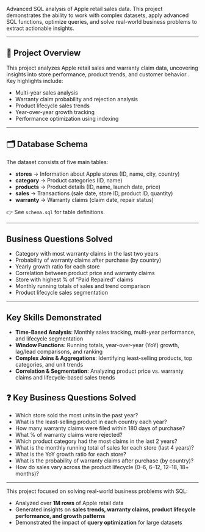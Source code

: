 Advanced SQL analysis of Apple retail sales data.
This project demonstrates the ability to work with complex datasets, apply advanced SQL functions, optimize queries, and solve real-world business problems to extract actionable insights.

---

## 📌 Project Overview
This project analyzes Apple retail sales and warranty claim data, uncovering insights into store performance, product trends, and customer behavior .  
Key highlights include:
- Multi-year sales analysis
- Warranty claim probability and rejection analysis
- Product lifecycle sales trends
- Year-over-year growth tracking
- Performance optimization using indexing 

---

## 🗂️ Database Schema
The dataset consists of five main tables:
- **stores** → Information about Apple stores (ID, name, city, country)  
- **category** → Product categories (ID, name)  
- **products** → Product details (ID, name, launch date, price)  
- **sales** → Transactions (sale date, store ID, product ID, quantity)  
- **warranty** → Warranty claims (claim date, repair status)  

👉 See `schema.sql` for table definitions.

---

## Business Questions Solved
- Category with most warranty claims in the last two years  
- Probability of warranty claims after purchase (by country)  
- Yearly growth ratio for each store  
- Correlation between product price and warranty claims  
- Store with highest % of “Paid Repaired” claims  
- Monthly running totals of sales and trend comparison  
- Product lifecycle sales segmentation  

---

## Key Skills Demonstrated
- **Time-Based Analysis**: Monthly sales tracking, multi-year performance, and lifecycle segmentation  
- **Window Functions**: Running totals, year-over-year (YoY) growth, lag/lead comparisons, and ranking  
- **Complex Joins & Aggregations**: Identifying least-selling products, top categories, and unit trends  
- **Correlation & Segmentation**: Analyzing product price vs. warranty claims and lifecycle-based sales trends

## ❓ Key Business Questions Solved
- Which store sold the most units in the past year?  
- What is the least-selling product in each country each year?  
- How many warranty claims were filed within 180 days of purchase?  
- What % of warranty claims were rejected?  
- Which product category had the most claims in the last 2 years?  
- What is the monthly running total of sales for each store (last 4 years)?  
- What is the YoY growth ratio for each store?  
- What is the probability of warranty claims after purchase (by country)?  
- How do sales vary across the product lifecycle (0–6, 6–12, 12–18, 18+ months)?

---

This project focused on solving real-world business problems with SQL:
- Analyzed over **1M rows** of Apple retail data  
- Generated insights on **sales trends, warranty claims, product lifecycle performance, and growth patterns**  
- Demonstrated the impact of **query optimization** for large datasets  


